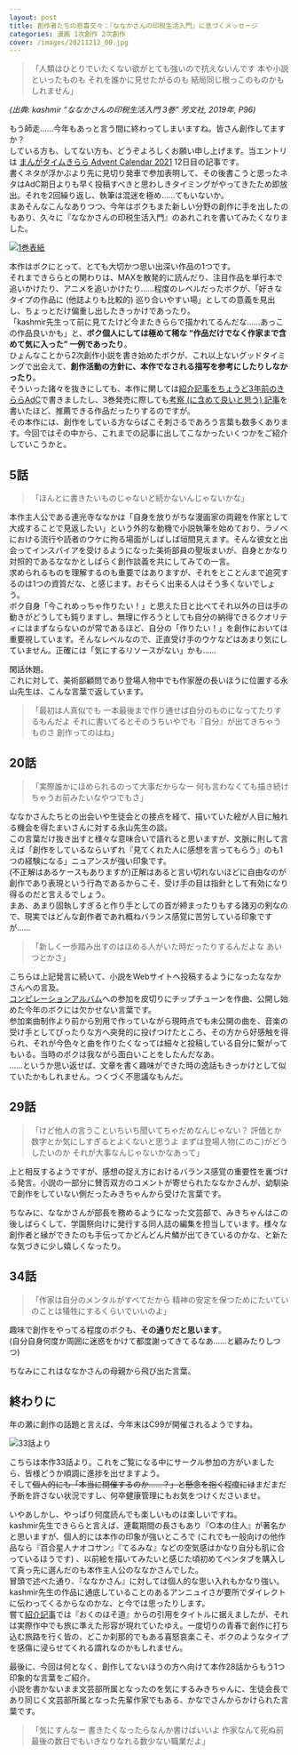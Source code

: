 ```yaml
---
layout: post
title: 創作者たちの悲喜交々：『ななかさんの印税生活入門』に息づくメッセージ
categories: 漫画 1次創作 2次創作
cover: /images/20211212_00.jpg
---
```


> 「人類はひとりでいたくない欲がとても強いので抗えないんです 本や小説といったものも それを誰かに見せたがるのも 結局同じ根っこのものかもしれません」

*(出典: kashmir “ななかさんの印税生活入門 3巻” 芳文社, 2019年, P96)*

もう師走……今年もあっと言う間に終わってしまいますね。皆さん創作してますか？  
している方も、してない方も、どうぞよろしくお願い申し上げます。当エントリは [まんがタイムきらら Advent Calendar 2021][Ref1] 12日目の記事です。  
書くネタが浮かぶより先に見切り発車で参加表明して、その後書こうと思ったネタはAdC期日よりも早く投稿すべきと思わしきタイミングがやってきたため即放出。それを2回繰り返し、執筆は混迷を極め……てもいないか。  
まあそんなこんなありつつ、今年はボクもまた新しい分野の創作に手を出したのもあり、久々に『ななかさんの印税生活入門』のあれこれを書いてみたくなりました。

[![1巻表紙](/images/20211212_00.jpg "1巻表紙")][QTD0]

本作はボクにとって、とても大切かつ思い出深い作品の1つです。  
それまできららとの関わりは、MAXを散発的に読んだり、注目作品を単行本で追いかけたり、アニメを追いかけたり……程度のレベルだったボクが、「好きなタイプの作品に (他誌よりも比較的) 巡り合いやすい場」としての意義を見出し、ちょっとだけ偏重し出したきっかけであったり。  
「kashmir先生って前に見てたけど今またきららで描かれてるんだな……あっこの作品良いかも」と、**ボク個人にしては極めて稀な “作品だけでなく作家まで含めて気に入った” 一例であったり**。  
ひょんなことから2次創作小説を書き始めたボクが、これ以上ないグッドタイミングで出会えて、**創作活動の方針に、本作でなされる描写を参考にしたりしなかったり**。  
そういった諸々を抜きにしても、本作に関しては[紹介記事を][Ref2][ちょうど3年前のきららAdC][Ref3]で書きましたし、3巻発売に際しても[考察 (に含めて良いと思う) 記事][Ref4]を書いたほど、推薦できる作品だったりするのですが。  
その本作には、創作をしている方ならばこそ刺さるであろう言葉も数多くあります。今回ではその中から、これまでの記事に出してこなかったいくつかをご紹介していこうかと。

## 5話

>「ほんとに書きたいものじゃないと続かないんじゃないかな」

本作主人公である連光寺ななかは「自身を放りがちな漫画家の両親を作家として大成することで見返したい」という外的な動機で小説執筆を始めており、ラノベにおける流行や読者のウケに拘る場面がしばしば垣間見えます。そんな彼女と出会ってインスパイアを受けるようになった美術部員の聖坂まいが、自身とかなり対照的であるななかとしばらく創作談義を共にしてみての一言。  
求められるものを理解するのも重要ではありますが、それをとことんまで追究するのは1つの資質だな、と感じます。おそらく出来る人はそう多くないでしょう。  
ボク自身「今これめっちゃ作りたい！」と思えた日と比べてそれ以外の日は手の動きがどうしても鈍りますし、無理に作ろうとしても自分の納得できるクオリティにはまずならないのが常であるほど、自分の「作りたい！」を創作においては重要視しています。そんなレベルなので、正直受け手のウケなどはあまり気にしていません。正確には「気にするリソースがない」かも……

閑話休題。  
これに対して、美術部顧問であり登場人物中でも作家歴の長いほうに位置する永山先生は、こんな言葉で返しています。

>「最初は人真似でも 一本最後まで作り通せば自分のものになってたりするもんだよ それに書いてるとそのうちいやでも『自分』が出てきちゃうものさ 創作ってのはね」

## 20話

> 「実際誰かにほめられるのって大事だからなー 何も言わなくても描き続けちゃうお前みたいなやつでもさ」

ななかさんたちとの出会いや生徒会との接点を経て、描いていた絵が人目に触れる機会を得たまいさんに対する永山先生の談。  
この言葉だけ抜き出すと様々な意味合いで語れると思いますが、文脈に則して言えば「創作をしているならいずれ『見てくれた人に感想を言ってもらう』のも1つの経験になる」ニュアンスが強い印象です。  
(不正解はあるケースもありますが)正解はあると言い切れないほどに自由なのが創作であり表現という行為であるからこそ、受け手の目は指針として有効になり得るのだと言えるでしょう。  
まあ、あまり固執しすぎると作り手としての首が締まったりもする諸刃の剣なので、現実ではどんな創作者であれ概ねバランス感覚に苦労している印象ですが……

> 「新しく一歩踏み出すのはほめる人がいた時だったりするんだよな あいつとかさ」

こちらは上記発言に続いて、小説をWebサイトへ投稿するようになったななかさんへの言及。  
[コンピレーションアルバム][Ref5]への参加を皮切りにチップチューンを作曲、公開し始めた今年のボクには欠かせない言葉です。  
参加楽曲制作より前から別用で作っていながら現時点でも未公開の曲を、音楽の受け手としてぴったりな方へ突発的に投げつけたところ、その方から好感触を得られ、それが今色々と曲を作りたくなっては細々と投稿している自分に繋がってもいる。当時のボクは我ながら面白いことをしたんだなあ。  
……というか思い返せば、文章を書く趣味ができた時の逸話もきっかけとして似ていたかもしれません。つくづく不思議なもんだ。

## 29話

> 「けど他人の言うこといちいち聞いてちゃだめなんじゃない？ 評価とか数字とか気にしすぎるとよくないと思うよ まずは登場人物(このこ)がどうしたいのか それが大事なんじゃないかなあって」

上と相反するようですが、感想の捉え方におけるバランス感覚の重要性を裏づける発言。小説の一部分に賛否双方のコメントが寄せられたななかさんが、幼馴染で創作をしていない側だったみきちゃんから受けた言葉です。

ちなみに、ななかさんが部長を務めるようになった文芸部で、みきちゃんはこの後しばらくして、学園祭向けに発行する同人誌の編集を担当しています。様々な創作者と縁ができたのも手伝ってかどんどん片鱗が出てきているのかな、と新たな気づきに少し嬉しくなったり。

## 34話

> 「作家は自分のメンタルがすべてだから 精神の安定を保つためにたいていのことは犠牲にするくらいでいいのよ」

趣味で創作をやってる程度のボクも、**その通りだと思います**。  
(自分自身何度か周囲に迷惑をかけて都度謝ってきてるなあ……と顧みたりしつつ)

ちなみにこれはななかさんの母親から飛び出た言葉。

## 終わりに

年の瀬に創作の話題と言えば、今年末はC99が開催されるようですね。

![33話より](/images/20211212_01.jpg "33話より、文化祭へ向けて同人誌発行を決めた際の一幕")

こちらは本作33話より。これをご覧になる中にサークル参加の方がいましたら、皆様どうか順調に進捗を出せますよう。  
そして~~個人的にも「本当に開催するのか……？」と懸念を抱く程度には~~まだまだ予断を許さない状況ですし、何卒健康管理にもお気をつけくださいませ。

いやあしかし、やっぱり何度読んでも楽しいものは楽しいですね。  
kashmir先生できららと言えば、連載期間の長さもあり『○本の住人』が著名かと思いますが、個人的には本作の印象が強いところで (これでも一般向けの他作品なら『百合星人ナオコサン』『てるみな』などの空気感はかなり自分も肌に合っているほうです) 、以前絵を描いてみたいと感じた頃初めてペンタブを購入して真っ先に選んだのも本作主人公のななかさんでした。  
冒頭で述べた通り、『ななかさん』に対しては個人的な思い入れもかなり強い。kashmir先生の作品に通底していることのあるアンニュイさが要所でダイレクトに伝わってくるからなのかな、と今では思ったりします。  
嘗て[紹介記事][Ref2]では『おくのほそ道』からの引用をタイトルに据えましたが、それは実際作中でも旅に準えた形容が現れていたゆえ。一度切りの青春で創作に打ち込む旅路を行く皆の、どこか刹那的でもある喜怒哀楽こそ、ボクのようなタイプを感傷に浸らせてくれる謂れなのかもしれません。

最後に、今回は何となく、創作してないほうの方へ向けて本作28話からもう1つ印象的な言葉をご紹介。  
小説を書かないまま文芸部所属となったのを気にするみきちゃんに、生徒会長であり同じく文芸部所属となった先輩作家でもある、かなでさんからかけられた言葉です。

> 「気にすんなー 書きたくなったらなんか書けばいいよ 作家なんて死ぬ前最後の数日でもいきなりなれる数少ない職業だよ」

[Ref1]: https://adventar.org/calendars/6235
[Ref2]: /2018-12-02-comic/
[Ref3]: https://adventar.org/calendars/2891
[Ref4]: /2019-05-03-comic/
[Ref5]: https://kbrec.bandcamp.com/album/kururu-bloomin

[QTD0]: https://www.amazon.co.jp/dp/483224809X
